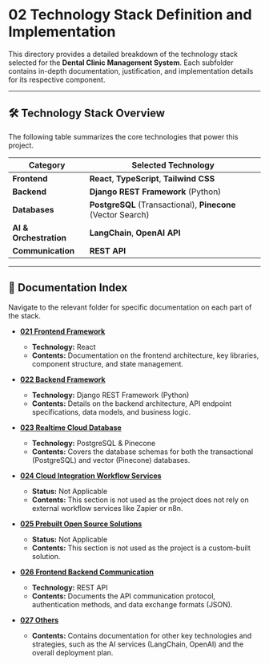 # 02 Technology Stack Definition and Implementation

This directory provides a detailed breakdown of the technology stack selected for the **Dental Clinic Management System**. Each subfolder contains in-depth documentation, justification, and implementation details for its respective component.

---

## 🛠️ Technology Stack Overview

The following table summarizes the core technologies that power this project.

| Category             | Selected Technology                                                     |
| -------------------- | ----------------------------------------------------------------------- |
| **Frontend** | **React**, **TypeScript**, **Tailwind CSS** |
| **Backend** | **Django REST Framework** (Python)                                      |
| **Databases** | **PostgreSQL** (Transactional), **Pinecone** (Vector Search)                    |
| **AI & Orchestration** | **LangChain**, **OpenAI API** |
| **Communication** | **REST API** |

---

## 📂 Documentation Index

Navigate to the relevant folder for specific documentation on each part of the stack.

- **[021 Frontend Framework](./021%20Frontend%20Framework/)**
  - **Technology:** React
  - **Contents:** Documentation on the frontend architecture, key libraries, component structure, and state management.

- **[022 Backend Framework](./022%20Backend%20Framework/)**
  - **Technology:** Django REST Framework (Python)
  - **Contents:** Details on the backend architecture, API endpoint specifications, data models, and business logic.

- **[023 Realtime Cloud Database](./023%20Realtime%20Cloud%20database/)**
  - **Technology:** PostgreSQL & Pinecone
  - **Contents:** Covers the database schemas for both the transactional (PostgreSQL) and vector (Pinecone) databases.

- **[024 Cloud Integration Workflow Services](./024%20Cloud%20integration%20workflow%20services/)**
  - **Status:** Not Applicable
  - **Contents:** This section is not used as the project does not rely on external workflow services like Zapier or n8n.

- **[025 Prebuilt Open Source Solutions](./025%20Prebuilt%20Open%20Source%20solutions/)**
  - **Status:** Not Applicable
  - **Contents:** This section is not used as the project is a custom-built solution.

- **[026 Frontend Backend Communication](./026%20Frontend%20Backend%20communication/)**
  - **Technology:** REST API
  - **Contents:** Documents the API communication protocol, authentication methods, and data exchange formats (JSON).

- **[027 Others](./027%20Others/)**
  - **Contents:** Contains documentation for other key technologies and strategies, such as the AI services (LangChain, OpenAI) and the overall deployment plan.